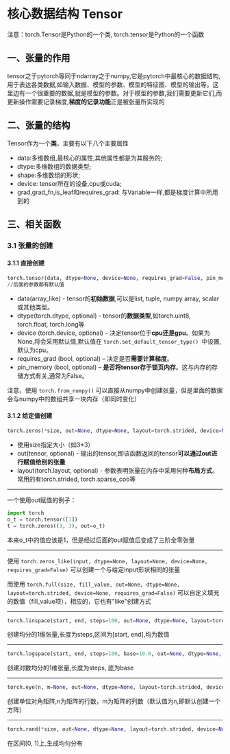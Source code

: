 # 核心数据结构 Tensor

注意：torch.Tensor是Python的一个类, torch.tensor是Python的一个函数

## 一、张量的作用

tensor之于pytorch等同于ndarray之于numpy,它是pytorch中最核心的数据结构,用于表达各类数据,如输入数据、模型的参数、模型的特征图、模型的输出等。这里边有一个很重要的数据,就是模型的参数。对于模型的参数,我们需要更新它们,而更新操作需要记录梯度,**梯度的记录功能**正是被张量所实现的

## 二、张量的结构

Tensor作为一个**类**，主要有以下八个主要属性

* data:多维数组,最核心的属性,其他属性都是为其服务的;
* dtype:多维数组的数据类型;  
* shape:多维数组的形状;  
* device: tensor所在的设备,cpu或cuda;  
* grad,grad_fn,is_leaf和requires_grad: 与Variable一样,都是梯度计算中所用到的

## 三、相关函数

### 3.1 张量的创建

#### 3.1.1 直接创建

``` python
torch.tensor(data, dtype=None, device=None, requires_grad=False, pin_memory=False)
//后面的参数都有默认值
```

* data(array_like) - tensor的**初始数据**,可以是list, tuple, numpy array, scalar或其他类型。  
* dtype(torch.dtype, optional) - tensor的**数据类型**,如torch.uint8, torch.float, torch.long等  
* device (torch.device, optional) – 决定tensor位于**cpu还是gpu**。如果为None,将会采用默认值,默认值在 `torch.set_default_tensor_type() `中设置,默认为cpu。  
* requires_grad (bool, optional) – 决定是否**需要计算梯度**。  
* pin_memory (bool, optional) – **是否将tensor存于锁页内存**。这与内存的存储方式有关,通常为False。

注意，使用 `torch.from_numpy()` 可以直接从numpy中创建张量，但是里面的数据会与numpy中的数组共享一块内存（即同时变化）

#### 3.1.2 给定值创建

```python
torch.zeros(*size, out=None, dtype=None, layout=torch.strided, device=None, requires_grad=False)
```

* 使用size指定大小（如3*3）
* out(tensor, optional) - 输出的tensor,即该函数返回的tensor**可以通过out进行赋值给别的张量**
* layout(torch.layout, optional) - 参数表明张量在内存中采用何种**布局方式**。常用的有torch.strided, torch.sparse_coo等

---

一个使用out赋值的例子：

```python
import torch 
o_t = torch.tensor([1]) 
t = torch.zeros((3, 3), out=o_t)
```

本来o_t中的值应该是1，但是经过后面的out赋值后变成了三阶全零张量

---

使用 `torch.zeros_like(input, dtype=None, layout=None, device=None, requires_grad=False)` 可以创建一个与给定input形状相同的张量

而使用 `torch.full(size, fill_value, out=None, dtype=None, layout=torch.strided, device=None, requires_grad=False)` 可以自定义填充的数值（fill_value项），相应的，它也有"like"创建方式

---

``` python
torch.linspace(start, end, steps=100, out=None, dtype=None, layout=torch.strided, device=None,  requires_grad=False)
```

创建均分的1维张量,长度为steps,区间为[start, end],均为数值

---

```python
torch.logspace(start, end, steps=100, base=10.0, out=None, dtype=None, layout=torch.strided, device=None,  requires_grad=False)
```

创建对数均分的1维张量,长度为steps, 底为base

---

```python
torch.eye(n, m=None, out=None, dtype=None, layout=torch.strided, device=None, requires_grad=False)
```

创建单位对角矩阵,n为矩阵的行数，m为矩阵的列数（默认值为n,即默认创建一个方阵）

---

```python
torch.rand(*size, out=None, dtype=None, layout=torch.strided, device=None, requires_grad=False)
```

在区间[0, 1)上,生成均匀分布

